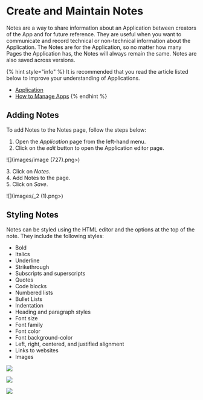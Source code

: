 # Create and Maintain Notes

Notes are a way to share information about an Application between creators of the App and for future reference. They are useful when you want to communicate and record technical or non-technical information about the Application. The Notes are for the Application, so no matter how many Pages the Application has, the Notes will always remain the same. Notes are also saved across versions.

{% hint style="info" %}
It is recommended that you read the article listed below to improve your understanding of Applications.

* [Application](../../concepts/application/)
* [How to Manage Apps](manage-apps.md)
{% endhint %}

## Adding Notes

To add Notes to the Notes page, follow the steps below:

1. Open the _Application_ page from the left-hand menu.
2. Click on the _edit_ button to open the Application editor page.

![](images/image (727).png>)

&#x20;   3\. Click on _Notes_. \
&#x20;   4\. Add Notes to the page.\
&#x20;   5\. Click on _Save_.

![](images/_2 (1).png>)

## Styling Notes

Notes can be styled using the HTML editor and the options at the top of the note. They include the following styles:

* Bold
* Italics
* Underline
* Strikethrough
* Subscripts and superscripts
* Quotes
* Code blocks
* Numbered lists
* Bullet Lists
* Indentation
* Heading and paragraph styles
* Font size
* Font family
* Font color
* Font background-color
* Left, right, centered, and justified alignment
* Links to websites
* Images

![](images/_3.png)

![](images/_4.png)

![](images/_5.png)


